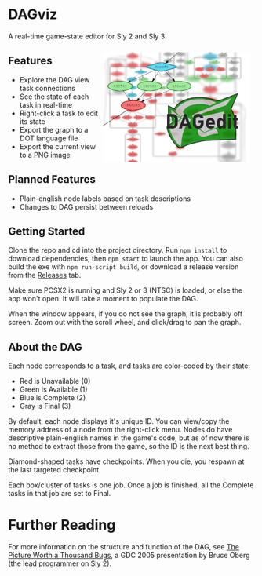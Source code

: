 # DAGviz
A real-time game-state editor for Sly 2 and Sly 3.

<img src="img/thumb.png" alt="A screenshot of DAGedit." style="float: right; margin: 10px; width: 300px">

## Features
* Explore the DAG view task connections
* See the state of each task in real-time
* Right-click a task to edit its state
* Export the graph to a DOT language file
* Export the current view to a PNG image

## Planned Features
* Plain-english node labels based on task descriptions
* Changes to DAG persist between reloads

## Getting Started
Clone the repo and cd into the project directory. Run `npm install` to download dependencies, then `npm start` to launch the app. You can also build the exe with `npm run-script build`, or download a release version from the [Releases](https://github.com/TheOnlyZac/DAGedit/releases/) tab.

Make sure PCSX2 is running and Sly 2 or 3 (NTSC) is loaded, or else the app won't open. It will take a moment to populate the DAG.

When the window appears, if you do not see the graph, it is probably off screen. Zoom out with the scroll wheel, and click/drag to pan the graph.

## About the DAG
Each node corresponds to a task, and tasks are color-coded by their state:
* Red is Unavailable (0)
* Green is Available (1)
* Blue is Complete (2)
* Gray is Final (3)

By default, each node displays it's unique ID. You can view/copy the memory address of a node from the right-click menu. Nodes do have descriptive plain-english names in the game's code, but as of now there is no method to extract those from the game, so the ID is the next best thing.

Diamond-shaped tasks have checkpoints. When you die, you respawn at the last targeted checkpoint.

Each box/cluster of tasks is one job. Once a job is finished, all the Complete tasks in that job are set to Final.

# Further Reading
For more information on the structure and function of the DAG, see [The Picture Worth a Thousand Bugs](https://youtu.be/Yl20uIQ3fEw), a GDC 2005 presentation by Bruce Oberg (the lead programmer on Sly 2).
